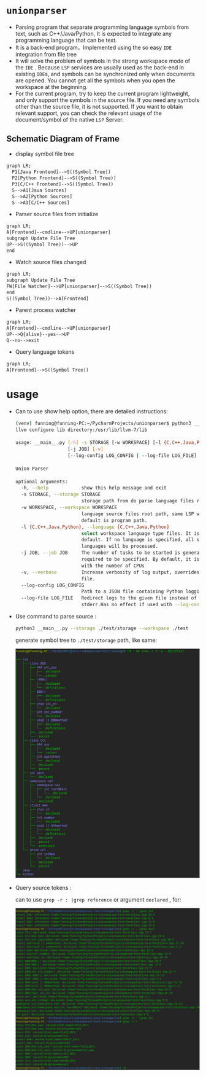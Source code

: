 # `unionparser`
- Parsing program that separate programming language symbols from text, such as C++/Java/Python,  It is expected to integrate any programming language that can be text.
- It is a back-end program，Implemented using the so easy `IDE` integration from file tree
- It will solve the problem of symbols in the strong workspace mode of the `IDE` . Because `LSP` services are usually used as the back-end in existing `IDE`s, and symbols can be synchronized only when documents are opened. You cannot get all the symbols when you open the workspace at the beginning.
- For the current program, try to keep the current program lightweight, and only support the symbols in the source file. If you need any symbols other than the source file, it is not supported. If you want to obtain relevant support, you can check the relevant usage of the document/symbol of the native `LSP` Server.


## Schematic Diagram of Frame
- display symbol file tree
```mermaid
graph LR;
  P1[Java Frontend]-->S((Symbol Tree))
  P2[Python Frontend]-->S((Symbol Tree))
  P3[C/C++ Frontend]-->S((Symbol Tree))
  S-->A1[Java Sources]
  S-->A2[Python Sources]
  S-->A3[C/C++ Sources]
```

- Parser source files from initialize

```mermaid
graph LR;
A[Frontend]--cmdline-->UP[unionparser]
subgraph Update File Tree
UP-->S((Symbol Tree))-->UP
end
```

- Watch source files changed

```mermaid
graph LR;
subgraph Update File Tree
FW[File Watcher]-->UP[unionparser]-->S((Symbol Tree))
end
S((Symbol Tree))-->A[Frontend]
```

- Parent process watcher

```mermaid
graph LR;
A[Frontend]--cmdline-->UP[unionparser]
UP-->Q{alive}--yes-->UP
Q--no-->exit
```

- Query language tokens

```mermaid
graph LR;
A[Frontend]-->S((Symbol Tree))
```

# usage

- Can to use show help option, there are detailed instructions:

  ```bash
  (venv) funning@funning-PC:~/PycharmProjects/unionparser$ python3 __main__.py -h
  llvm configure lib directory:/usr/lib/llvm-7/lib
  
  usage: __main__.py [-h] -s STORAGE [-w WORKSPACE] [-l {C,C++,Java,Python}]
                     [-j JOB] [-v]
                     [--log-config LOG_CONFIG | --log-file LOG_FILE]
  
  Union Parser
  
  optional arguments:
    -h, --help            show this help message and exit
    -s STORAGE, --storage STORAGE
                          storage path from do parse language files result saved
    -w WORKSPACE, --workspace WORKSPACE
                          language source files root path, same LSP workspace,
                          default is program path.
    -l {C,C++,Java,Python}, --language {C,C++,Java,Python}
                          select workspace language type files. It is blank by
                          default. If no language is specified, all supported
                          languages will be processed.
    -j JOB, --job JOB     The number of tasks to be started is generally not
                          required to be specified. By default, it is consistent
                          with the number of CPUs
    -v, --verbose         Increase verbosity of log output, overrides log config
                          file.
    --log-config LOG_CONFIG
                          Path to a JSON file containing Python logging config.
    --log-file LOG_FILE   Redirect logs to the given file instead of writing to
                          stderr.Has no effect if used with --log-config.
  ```

  


- Use command to parse source :

  ```bash
  python3 __main__.py --storage ./test/storage --workspace ./test
  ```

  generate symbol tree to `./test/storage`  path, like same:

  ![run all language parser](doc/parsedSymbolTree.png)

- Query source tokens :

  can to use `grep -r : |grep reference`  or argument `declared` , for:

  ![run all language parser](doc/optionTokenSaveQuery.png)
